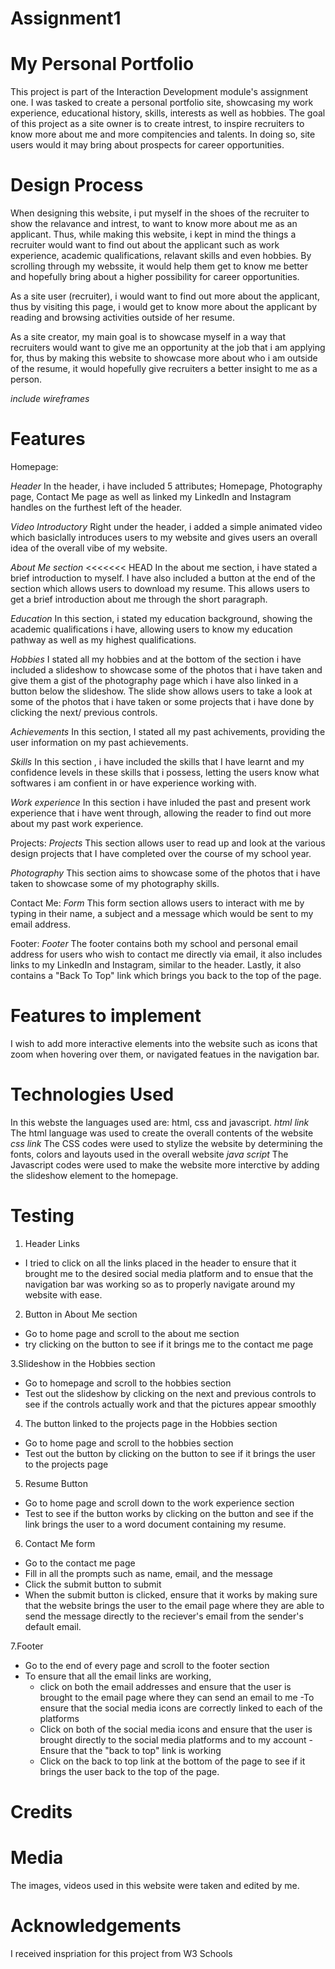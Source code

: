 # Assignment1

# My Personal Portfolio
This project is part of the Interaction Development module's assignment one. I was tasked to create a personal portfolio site, showcasing my work experience, educational history, skills, interests as well as hobbies. 
The goal of this project as a site owner is to create intrest, to inspire recruiters to know more about me and more compitencies and talents. In doing so, site users would it may bring about prospects for career opportunities. 


# Design Process
When designing this website, i put myself in the shoes of the recruiter to show the relavance and intrest, to want to know more about me as an applicant. Thus, while making this website, i kept in mind the things a recruiter would want to find out about the applicant such as work experience, academic qualifications, relavant skills and even hobbies. By scrolling through my webssite, it would help them get to know me better and hopefully bring about a higher possibility for career opportunities. 

As a site user (recruiter), i would want to find out more about the applicant, thus by visiting this page, i would get to know more about the applicant by reading and browsing activities outside of her resume. 

As a site creator, my main goal is to showcase myself in a way that recruiters would want to give me an opportunity at the job that i am applying for, thus by making this website to showcase more about who i am outside of the resume, it would hopefully give recruiters a better insight to me as a person. 

*include wireframes* 
# Features
Homepage: 

*Header* 
In the header, i have included 5 attributes; Homepage, Photography page, Contact Me page as well as linked my LinkedIn and Instagram handles on the furthest left of the header. 

*Video Introductory* 
Right under the header, i added a simple animated video which basiclally introduces users to my website and gives users an overall idea of the overall vibe of my website. 

*About Me section* 
<<<<<<< HEAD
In the about me section, i have stated a brief introduction to myself. I have also included a button at the end of the section which allows users to download my resume. This allows users to get a brief introduction about me through the short paragraph. 

*Education* 
In this section, i stated my education background, showing the academic qualifications i have, allowing users to know my education pathway as well as my highest qualifications. 

*Hobbies* 
I stated all my hobbies and at the bottom of the section i have included a slideshow to showcase some of the photos that i have taken and give them a gist of the photography page which i have also linked in a button below the slideshow. The slide show allows users to take a look at some of the photos that i have taken or some projects that i have done by clicking the next/ previous controls. 

*Achievements* 
In this section, I stated all my past achivements, providing the user information on my past achievements. 

*Skills* 
In this section , i have included the skills that I have learnt and my confidence levels in these skills that i possess, letting the users know what softwares i am confient in or have experience working with. 

*Work experience* 
In this section i have inluded the past and present work experience that i have went through, allowing the reader to find out more about my past work experience. 

Projects:
*Projects* 
This section allows user to read up and look at the various design projects that I have completed over the course of my school year. 

*Photography*
This section aims to showcase some of the photos that i have taken to showcase some of my photography skills. 

Contact Me:
*Form* 
This form section allows users to interact with me by typing in their name, a subject and a message which would be sent to my email address. 

Footer:
*Footer* 
The footer contains both my school and personal email address for users who wish to contact me directly via email, it also includes links to my LinkedIn and Instagram, similar to the header. Lastly, it also contains a "Back To Top" link which brings you back to the top of the page. 

# Features to implement
I wish to add more interactive elements into the website such as icons that zoom when hovering over them, or navigated featues in the navigation bar. 

# Technologies Used
In this webste the languages used are:
html, css and javascript. 
*html link*
The html language was used to create the overall contents of the website
*css link* 
The CSS codes were used to stylize the website by determining the fonts, colors and layouts used in the overall website
*java script*
The Javascript codes were used to make the website more interctive by adding the slideshow element to the homepage. 

# Testing 
1. Header Links 
- I tried to click on all the links placed in the header to ensure that it brought me to the desired social media platform and to ensue that the navigation bar was working so as to properly navigate around my website with ease. 

2. Button in About Me section
- Go to home page and scroll to the about me section 
- try clicking on the button to see if it brings me to the contact me page 

3.Slideshow in the Hobbies section 
- Go to homepage and scroll to the hobbies section 
- Test out the slideshow by clicking on the next and previous controls to see if the controls actually work and that the pictures appear smoothly 

4. The button linked to the projects page in the Hobbies section 
- Go to home page and scroll to the hobbies section 
- Test out the button by clicking on the button to see if it brings the user to the projects page 

5. Resume Button 
- Go to home page and scroll down to the work experience section
- Test to see if the button works by clicking on the button and see if the link brings the user to a word document containing my resume. 

6. Contact Me form
- Go to the contact me page 
- Fill in all the prompts such as name, email, and the message
- Click the submit button to submit 
- When the submit button is clicked, ensure that it works by making sure that the website brings the user to the email page where they are able to send the message directly to the reciever's email from the sender's default email. 

7.Footer 
- Go to the end of every page and scroll to the footer section 
- To ensure that all the email links are working,
    - click on both the email addresses and ensure that the user is brought to the email page where they can send an email to me 
-To ensure that the social media icons are correctly linked to each of the platforms 
    - Click on both of the social media icons and ensure that the user is brought directly to the social media platforms and to my account
-Ensure that the "back to top" link is working 
    - Click on the back to top link at the bottom of the page to see if it brings the user back to the top of the page. 

# Credits 
# Media
The images, videos used in this website were taken and edited by me. 

# Acknowledgements
I received inspriation for this project from W3 Schools 
